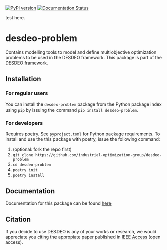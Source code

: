 [![PyPI version](https://badge.fury.io/py/desdeo-problem.svg)](https://badge.fury.io/py/desdeo-problem)
[![Documentation Status](https://readthedocs.org/projects/desdeo-problem/badge/?version=latest)](https://desdeo-problem.readthedocs.io/en/latest/?badge=latest)

test here.

# desdeo-problem

Contains modelling tools to model and define multiobjective optimization problems to be used in the DESDEO framework.
This package is part of the [DESDEO framework](https://github.com/industrial-optimization-group/DESDEO).

## Installation

### For regular users
You can install the `desdeo-problem` package from the Python package index using `pip` by issuing the command `pip install desdeo-problem`.

### For developers
Requires [poetry](https://python-poetry.org/). See `pyproject.toml` for Python package requirements. To install and use the this package with poetry, issue the following command:

1. (optional: fork the repo first)
2. `git clone https://github.com/industrial-optimization-group/desdeo-problem`
3. `cd desdeo-problem`
4. `poetry init`
5. `poetry install`

## Documentation

Documentation for this package can be found [here](https://desdeo-problem.readthedocs.io/en/latest/)

## Citation

If you decide to use DESDEO is any of your works or research, we would appreciate you citing the appropiate paper published in [IEEE Access](https://doi.org/10.1109/ACCESS.2021.3123825) (open access).


